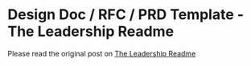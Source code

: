 # Design Doc / RFC / PRD Template - The Leadership Readme

Please read the original post on [The Leadership Readme](https://leadershipreadme.substack.com)
